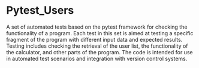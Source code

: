 # Pytest_Users
A set of automated tests based on the pytest framework for checking the functionality of a program. Each test in this set is aimed at testing a specific fragment of the program with different input data and expected results. Testing includes checking the retrieval of the user list, the functionality of the calculator, and other parts of the program. The code is intended for use in automated test scenarios and integration with version control systems.
